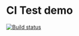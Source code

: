 # CI Test demo

[![Build status](https://ci.appveyor.com/api/projects/status/tdg4n6te59ruclq9?svg=true)](https://ci.appveyor.com/project/mrmik78/ajs-unit-test2)